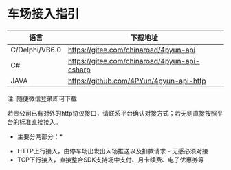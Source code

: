 # 车场接入指引

|语言|下载地址|
|---|---|
|C/Delphi/VB6.0|https://gitee.com/chinaroad/4pyun-api|
|C#|https://gitee.com/chinaroad/4pyun-api-csharp|
|JAVA|https://github.com/4PYun/4pyun-api-http|

注: 随便微信登录即可下载

若贵公司已有对外的http协议接口，请联系平台确认对接方式；若无则直接按照平台的标准直接接入。

* 主要分两部分：*

- HTTP上行接入，由停车场出发出入场推送以及扣款请求 - 无感必须对接
- TCP下行接入，直接整合SDK支持场中支付、月卡续费、电子优惠券等
